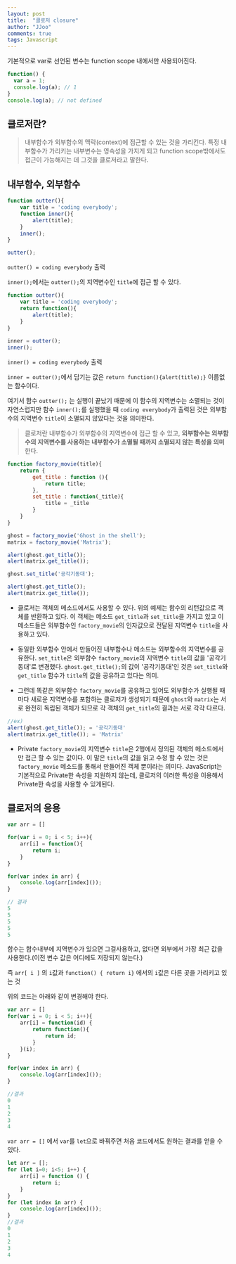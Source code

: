 ```yaml
---
layout: post
title:  "클로저 closure"
author: "JJoo"
comments: true
tags: Javascript
---
```


기본적으로 var로 선언된 변수는 function scope 내에서만 사용되어진다.


```javascript
function() {
  var a = 1;
  console.log(a); // 1
}    
console.log(a); // not defined
```


## 클로저란?
> 내부함수가 외부함수의 맥락(context)에 접근할 수 있는 것을 가리킨다.
> 특정 내부함수가 가리키는 내부변수는 영속성을 가지게 되고 function scope밖에서도 접근이 가능해지는 데 그것을 클로저라고 말한다.


## 내부함수, 외부함수 

```javascript
function outter(){
    var title = 'coding everybody';  
    function inner(){        
        alert(title);
    }
    inner();
}

outter();
```

`outter() = coding everybody` 출력 

`inner();`에서는 `outter();`의 지역변수인 `title`에 접근 할 수 있다. 


```javascript
function outter(){
    var title = 'coding everybody';  
    return function(){        
        alert(title);
    }
}
    
inner = outter();
inner();
```

`inner() = coding everybody` 출력

`inner = outter();`에서 담기는 값은 `return function(){alert(title);}` 이름없는 함수이다.

여기서 함수 `outter();` 는 실행이 끝났기 때문에 이 함수의 지역변수는 소멸되는 것이 자연스럽지만 함수 `inner();`를 실행했을 때 `coding everybody`가 출력된 것은 외부함수의 지역변수 `title`이 소멸되지 않았다는 것을 의미한다. 


> 클로저란 내부함수가 외부함수의 지역변수에 접근 할 수 있고, **외부함수는 외부함수의 지역변수를 사용하는 내부함수가 소멸될 때까지 소멸되지 않는 특성을 의미**한다.



```javascript
function factory_movie(title){
    return {
        get_title : function (){
            return title;
        },
        set_title : function(_title){
            title = _title
        }
    }
}

ghost = factory_movie('Ghost in the shell');
matrix = factory_movie('Matrix');

alert(ghost.get_title());
alert(matrix.get_title());

ghost.set_title('공각기동대');

alert(ghost.get_title());
alert(matrix.get_title());
```



- 클로저는 객체의 메소드에서도 사용할 수 있다. 위의 예제는 함수의 리턴값으로 객체를 반환하고 있다. 
    이 객체는 메소드 `get_title`과 `set_title`을 가지고 있고 이 메소드들은 외부함수인 `factory_movie`의 인자값으로 전달된 지역변수 `title`을 사용하고 있다.


- 동일한 외부함수 안에서 만들어진 내부함수나 메소드는 외부함수의 지역변수를 공유한다. 
    `set_title`은 외부함수 `factory_movie`의 지역변수 `title`의 값을 '공각기동대'로 변경했다. 
    `ghost.get_title();`의 값이 '공각기동대'인 것은 `set_title`와 `get_title` 함수가 `title`의 값을 공유하고 있다는 의미.


- 그런데 똑같은 외부함수 `factory_movie`를 공유하고 있어도 외부함수가 실행될 때마다 새로운 지역변수를 포함하는 클로저가 생성되기 때문에 `ghost`와 `matrix`는 서로 완전히 독립된 객체가 되므로 각 객체의 `get_title`의 결과는 서로 각각 다르다. 

    
```javascript
//ex) 
alert(ghost.get_title()); = '공각기동대'
alert(matrix.get_title()); = 'Matrix'
```



- Private
`factory_movie`의 지역변수 `title`은 2행에서 정의된 객체의 메소드에서만 접근 할 수 있는 값이다. 
이 말은 `title`의 값을 읽고 수정 할 수 있는 것은 `factory_movie` 메소드를 통해서 만들어진 객체 뿐이라는 의미다. 
JavaScript는 기본적으로 Private한 속성을 지원하지 않는데, 클로저의 이러한 특성을 이용해서 Private한 속성을 사용할 수 있게된다.


## 클로저의 응용 


```javascript
var arr = []

for(var i = 0; i < 5; i++){
    arr[i] = function(){
        return i;
    }
}

for(var index in arr) {
    console.log(arr[index]());
}

// 결과 
5
5
5
5
5
```


함수는 함수내부에 지역변수가 있으면 그걸사용하고, 없다면 외부에서 가장 최근 값을 사용한다.(이전 변수 값은 어디에도 저장되지 않는다.)

즉 `arr[ i ]` 의 `i`값과 `function() { return i}` 에서의 `i`값은 다른 곳을 가리키고 있는 것

위의 코드는 아래와 같이 변경해야 한다.


```javascript
var arr = []
for(var i = 0; i < 5; i++){
    arr[i] = function(id) {
        return function(){
            return id;
        }
    }(i);
}

for(var index in arr) {
    console.log(arr[index]());
}

//결과
0
1
2
3
4
```

`var arr = []` 에서 `var`를 `let`으로 바꿔주면 처음 코드에서도 원하는 결과를 얻을 수 있다. 



```javascript
let arr = [];
for (let i=0; i<5; i++) {
    arr[i] = function () {
        return i;
    }
}
for (let index in arr) {
    console.log(arr[index]());
}
//결과
0 
1 
2 
3 
4
```
